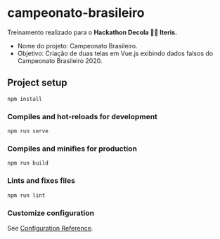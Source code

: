 # campeonato-brasileiro
  Treinamento realizado para o **Hackathon Decola 🚀🧡 Iteris.**
  - Nome do projeto: Campeonato Brasileiro.
  - Objetivo: Criação de duas telas em Vue.js exibindo dados falsos do Campeonato Brasileiro 2020.
  
## Project setup
```
npm install
```

### Compiles and hot-reloads for development
```
npm run serve
```

### Compiles and minifies for production
```
npm run build
```

### Lints and fixes files
```
npm run lint
```

### Customize configuration
See [Configuration Reference](https://cli.vuejs.org/config/).
